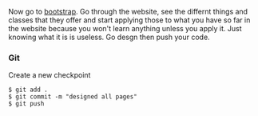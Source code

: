 Now go to [bootstrap](https://getbootstrap.com/docs/4.3/getting-started/introduction/). Go through the website, see the differnt things and classes that they offer and start applying those to what you have so far in the website because you won't learn anything unless you apply it. Just knowing what it is is useless. Go desgn then push your code. 



### Git

Create a new checkpoint

```shell
$ git add .
$ git commit -m "designed all pages"
$ git push
```

